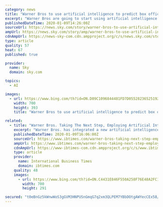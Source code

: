 ```yaml
---
category: news
title: "Warner Bros to use artificial intelligence to predict box office hits"
excerpt: "Warner Bros are going to start using artificial intelligence (AI) to help predict how successful their films could be. The platform will allow them to test profitability outcomes depending on different factors including casting, distributor and release date. The studio - which is one of the \"big six\" in Hollywood - has signed a deal with LA ..."
publishedDateTime: 2020-01-09T14:26:00Z
sourceUrl: https://news.sky.com/story/warner-bros-to-use-artificial-intelligence-to-predict-box-office-hits-11904448
ampUrl: https://news.sky.com/story/amp/warner-bros-to-use-artificial-intelligence-to-predict-box-office-hits-11904448
cdnAmpUrl: https://news-sky-com.cdn.ampproject.org/c/s/news.sky.com/story/amp/warner-bros-to-use-artificial-intelligence-to-predict-box-office-hits-11904448
type: article
quality: 57
heat: 67
published: true

provider:
  name: Sky
  domain: sky.com

topics:
  - AI

images:
  - url: https://www.bing.com/th?id=ON.D09C1096844481FD7D05528236525192
    width: 700
    height: 393
    title: "Warner Bros to use artificial intelligence to predict box office hits"

related:
  - title: "Warner Bros. Taking The Next Step, Employing Artificial Intelligence To Make Their Movies"
    excerpt: "Warner Bros. has integrated a new artificial intelligence system that will help them crunch the numbers, hopefully bringing in higher box office numbers."
    publishedDateTime: 2020-01-09T16:06:00Z
    sourceUrl: https://www.ibtimes.com/warner-bros-taking-next-step-employing-artificial-intelligence-make-their-movies-2899300
    ampUrl: https://www.ibtimes.com/warner-bros-taking-next-step-employing-artificial-intelligence-make-their-movies-2899300?amp=1
    cdnAmpUrl: https://www-ibtimes-com.cdn.ampproject.org/c/s/www.ibtimes.com/warner-bros-taking-next-step-employing-artificial-intelligence-make-their-movies-2899300?amp=1
    type: article
    provider:
      name: International Business Times
      domain: ibtimes.com
    quality: 48
    images:
      - url: https://www.bing.com/th?id=ON.C4431E846F550A258F76E48A2FC1558E
        width: 700
        height: 291

secured: "t0eBnGz5kWnwWoS3gGVM3HNPUSnGmqG7q2xm3QLPEM7YBbDOtgAWYecCEx58/B50bU6WMXsAuFUsOxY38nvpiBohj8qJntacJuoILgAIGxFmDrJ+V2mJd0UoWGaCNyIqx1puVnQoeTbmlkgFx+eW29+TBEYfjpAiIK7Oy4QyGrtz84eM9XZfqZ5rJnDAYCQ8WPxl4JXiygUX0gH+S5P0hnSty+OMf4dpOTocHYP5K+mSFhKVbJDYlvu3x/88IeHRQXuY6SFRJVe55ey2hPPelQ==;fWt8bIErq0J5glp0E3nsKg=="
---
```


